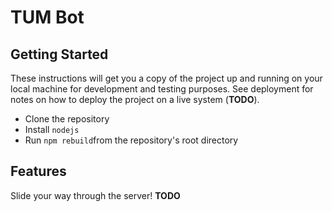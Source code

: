 # TUM Bot

## Getting Started

These instructions will get you a copy of the project up and running on your local machine for development and testing purposes. See deployment for notes on how to deploy the project on a live system (**TODO**).

* Clone the repository
* Install `nodejs`
* Run `npm rebuild`from the repository's root directory

## Features

Slide your way through the server! **TODO**
